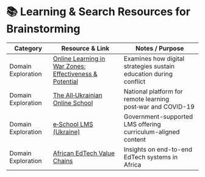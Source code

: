 # 📚 Learning & Search Resources for Brainstorming

| Category            | Resource & Link|  Notes / Purpose |
|---------------------|-------------------------------------------------------|------------------|
| Domain Exploration  | [Online Learning in War Zones: Effectiveness & Potential](https://www.onlineeducation.com/features/online-learning-in-war-zones)                     | Examines how digital strategies sustain education during conflict|
| Domain Exploration  | [The All‑Ukrainian Online School](https://osvitoria.org/en/the-all-ukrainian-online-school)                                                           | National platform for remote learning post‑war and COVID-19|
| Domain Exploration  | [e‑School LMS (Ukraine)](https://lms.e-school.net.ua/about)                                                                                            | Government-supported LMS offering curriculum-aligned content|
| Domain Exploration  | [African EdTech Value Chains](https://www.onlineeducation.com/features/african-edtech-value-chains)                                                   | Insights on end-to-end EdTech systems in Africa |
